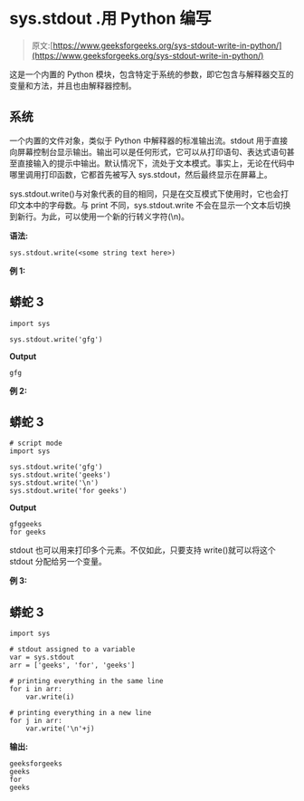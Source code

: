 # sys.stdout .用 Python 编写

> 原文:[https://www.geeksforgeeks.org/sys-stdout-write-in-python/](https://www.geeksforgeeks.org/sys-stdout-write-in-python/)

这是一个内置的 Python 模块，包含特定于系统的参数，即它包含与解释器交互的变量和方法，并且也由解释器控制。

## **系统**

一个内置的文件对象，类似于 Python 中解释器的标准输出流。stdout 用于直接向屏幕控制台显示输出。输出可以是任何形式，它可以从打印语句、表达式语句甚至直接输入的提示中输出。默认情况下，流处于文本模式。事实上，无论在代码中哪里调用打印函数，它都首先被写入 sys.stdout，然后最终显示在屏幕上。

sys.stdout.write()与对象代表的目的相同，只是在交互模式下使用时，它也会打印文本中的字母数。与 print 不同，sys.stdout.write 不会在显示一个文本后切换到新行。为此，可以使用一个新的行转义字符(\n)。

**语法:**

```
sys.stdout.write(<some string text here>)

```

**例 1:**

## 蟒蛇 3

```
import sys

sys.stdout.write('gfg')
```

**Output**

```
gfg
```

**例 2:**

## 蟒蛇 3

```
# script mode
import sys

sys.stdout.write('gfg')
sys.stdout.write('geeks')
sys.stdout.write('\n')
sys.stdout.write('for geeks')
```

**Output**

```
gfggeeks
for geeks
```

stdout 也可以用来打印多个元素。不仅如此，只要支持 write()就可以将这个 stdout 分配给另一个变量。

**例 3:**

## 蟒蛇 3

```
import sys

# stdout assigned to a variable
var = sys.stdout
arr = ['geeks', 'for', 'geeks']

# printing everything in the same line
for i in arr:
    var.write(i)

# printing everything in a new line
for j in arr:
    var.write('\n'+j)
```

**输出:**

```
geeksforgeeks
geeks
for
geeks

```